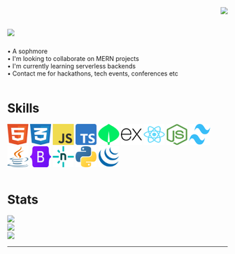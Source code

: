   <img align="right" src="https://visitcount.itsvg.in/api?id=sahiwl&icon=2&color=9" />

<h1 align="left">
    <img src="https://readme-typing-svg.herokuapp.com/?font=Righteous&size=30&center=false&vCenter=false&width=500&height=70&duration=4000&lines=Hi+There!+;+I'm+Sahil;" />
</h1>
<div style="padding-bottom: 15px">
• A sophmore<br>• I'm looking to collaborate on MERN projects<br>• I'm currently learning serverless backends<br>• Contact me for hackathons, tech events, conferences etc<br>
</div >

# Skills   
<div style="padding-bottom: 15px">
<img src="public/icons/html/html.svg" alt="HTML5 Icon" width="48" height="48"> 
<img src="public/icons/css/css.svg" alt="CSS3 Icon" width="48" height="48">
<img src="public/icons/js/js.svg" alt="Javascript Icon" width="48" height="48"> 
<img src="public/icons/ts/ts.svg" alt="Typescript Icon" width="48" height="48"> 
<img src="public/icons/mongodb/mongodb.svg" alt="MongoDB Icon" width="48" height="48">
<img src="public/icons/expressjs/expressjs_logo_icon_169185.png" height="48px" width="48px" alt="Expressjs Icon">
<img src="public/icons/reactjs/reactjs.svg" alt="reactjs Icon" width="48" height="48">
<img src="public/icons/nodejs/nodejs.svg" alt="nodeJs Icon" width="48" height="48"> 
<img src="public/icons/tailwind/tailwind.svg" alt="tailwind Icon" width="48" height="48"> 
<img src="public/icons/java/java.svg" alt="Java Icon" width="48" height="48"> 
<img src="public/icons/bootstrap/bootstrap.svg" alt="Bootstrap Icon" width="48" height="48">
<img src="public/icons/netlify/netlify.svg" alt="Netlify Icon" width="48" height="48"> 
<img src="public/icons/python/python.svg" alt="Python Icon" width="48" height="48"> 
<img src="public/icons/jquery/jquery.svg" alt="jQuery Icon" width="48" height="48"> 
</div> 

# Stats
![](https://github-readme-stats.vercel.app/api?username=sahiwl&theme=dark&hide_border=true&include_all_commits=false&count_private=false)<br/>
![](https://github-readme-streak-stats.herokuapp.com/?user=sahiwl&theme=dark&hide_border=true)<br/>
![](https://github-readme-stats.vercel.app/api/top-langs/?username=sahiwl&theme=dark&hide_border=true&include_all_commits=false&count_private=false&layout=compact)

---




